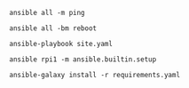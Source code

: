     ansible all -m ping

    ansible all -bm reboot

    ansible-playbook site.yaml

    ansible rpi1 -m ansible.builtin.setup

    ansible-galaxy install -r requirements.yaml
